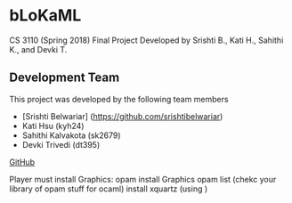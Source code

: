 # bLoKaML
CS 3110 (Spring 2018) Final Project
Developed by Srishti B., Kati H., Sahithi K., and Devki T.

## Development Team
This project was developed by the following team members
* [Srishti Belwariar] (https://github.com/srishtibelwariar)
* Kati Hsu (kyh24)
* Sahithi Kalvakota (sk2679)
* Devki Trivedi (dt395)

[GitHub](http://github.com)






Player must install Graphics: opam install Graphics
opam list (chekc your library of opam stuff for ocaml)
install xquartz (using )
